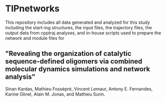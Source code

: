 # TIPnetworks

This repository includes all data generated and analyzed for this study including the start-ing structures, the input files, the trajectory files, the output data from cpptraj analyses, and in-house scripts used to prepare the network and module files for 
## "Revealing the organization of catalytic sequence-defined oligomers via combined molecular dynamics simulations and network analysis"
 Sinan Kardas, Mathieu Fossépré, Vincent Lemaur, Antony E. Fernandes, Karine Glinel, Alain M. Jonas, and Mathieu Surin.
